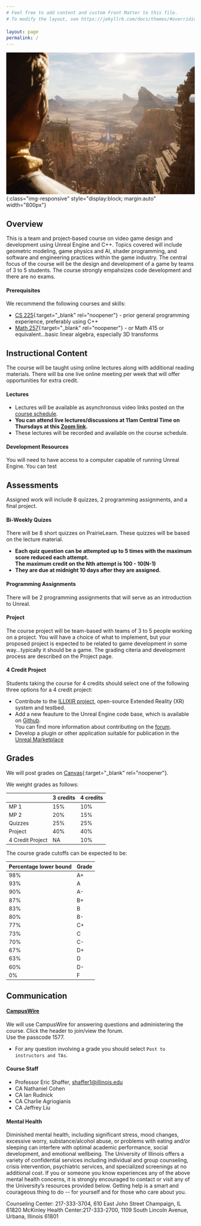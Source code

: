 ```yaml
---
# Feel free to add content and custom Front Matter to this file.
# To modify the layout, see https://jekyllrb.com/docs/themes/#overriding-theme-defaults

layout: page
permalink: /
---
```


![Mandolorian](/img/Unreal_Engine_5_18.jpg){:class="img-responsive" style="display:block; margin:auto" width="800px"}

## Overview ##

This is a team and project-based course on video game design and development using Unreal Engine and C++. Topics covered will include geometric modeling, game physics and AI, shader programming, and software and engineering practices within the game industry. The central  focus of the course will be the design and development of a game by teams of 3 to 5 students. The course strongly empahsizes code development and there are no exams.

#### Prerequisites ####
We recommend the following courses and skills:

- [CS 225](https://courses.engr.illinois.edu/cs225/){:target="_blank" rel="noopener"} - prior general programming experience, preferably using C++
- [Math 257](https://courses.illinois.edu/schedule/terms/MATH/257){:target="_blank" rel="noopener"} - or Math 415 or equivalent...basic linear algebra, especially 3D transforms

## Instructional Content ##

The course will be taught using online lectures along with additional reading materials. There will ba one live online meeting per week that will offer opportunities for extra credit. 

#### Lectures ####

+ Lectures will be available as asynchronous video links posted on the [course schedule](https://illinois-cs498gd.github.io/schedule).
+ **You can attend live lectures/discussions at 11am Central Time on Thursdays at this [Zoom link](https://illinois.zoom.us/j/85721476191?pwd=d2dmZURrcGFvdzh0OEhiOWhMZ2phdz09).**
+ These lectures will be recorded and available on the course schedule.

#### Development Resources ####

You will need to have access to a computer capable of running Unreal Engine. You can test  

## Assessments ##

Assigned work will include 8 quizzes, 2 programming assignments, and a final project.

#### Bi-Weekly Quizes ####
There will be 8 short quizzes on PrairieLearn. These quizzes will be based on the lecture material.
+ **Each quiz question can be attempted up to 5 times with the maximum score reduced each attempt.  
The maximum credit on the Nth attempt is 100 - 10(N-1)**
+ **They are due at midnight 10 days after they are assigned.**

#### Programming Assignments ####
There will be 2 programming assignments that will serve as an introduction to Unreal.

#### Project ####
The course project will be team-based with teams of 3 to 5 people working on a project. You will have a choice of what to implement, but your proposed project is expected to be related to game development in some way...typically it should be a game. The grading citeria and development process are described on the Project page.

#### 4 Credit Project ####

Students taking the course for 4 credits should select one of the following three options for a 4 credit project:

+ Contribute to the [ILLIXIR project](https://illixr.github.io/), open-source Extended Reality (XR) system and testbed.  
+ Add a new feauture to the Unreal Engine code base, which is available on [Github](https://www.unrealengine.com/en-US/ue4-on-github).  
You can find more information about contributing on the [forum](https://forums.unrealengine.com/c/development-discussion/engine-source-github/33). 
+ Develop a plugin or other application suitable for publication in the [Unreal Marketplace](https://www.unrealengine.com/marketplace/en-US/store)

## Grades ##
We will post grades on [Canvas](https://canvas.illinois.edu/){:target="_blank" rel="noopener"}.

We weight grades as follows:

| | 3 credits | 4 credits |  
| ----- | ------ | ----- |  
| MP 1 | 15% | 10% | 
| MP 2 | 20% | 15% |   
| Quizzes| 25%  | 25%  |
| Project | 40% | 40% |
| 4 Credit Project | NA | 10% |

The course grade cutoffs can be expected to be:

|Percentage lower bound | Grade |  
| ----- | ------ | 
| 98%| A+ |
| 93% | A |  
| 90% | A- |  
| 87% | B+ |  
| 83% | B |  
| 80% | B- |  
| 77% | C+ |  
| 73% | C |  
| 70% | C- | 
| 67% | D+ |  
| 63% | D |  
| 60% | D- |  
| 0%  | F  |



## Communication ##

#### [CampusWire](https://campuswire.com/p/G18C1B62F) ####
We will use CampusWire for answering questions and administering the course.
Click the header to join/view the forum.<br/> 
Use the passcode 1577.

+ For any question involving a grade you should select `Post to instructors and TAs`.

#### Course Staff ####

* Professor Eric Shaffer, shaffer1@illinois.edu
* CA Nathaniel Cohen
* CA Ian Rudnick
* CA Charlie Agriogianis
* CA Jeffrey Liu

#### Mental Health ####
Diminished mental health, including significant stress, mood changes, excessive worry, substance/alcohol abuse, or problems with eating and/or sleeping can interfere with optimal academic performance, social development, and emotional wellbeing. The University of Illinois offers a variety of confidential services including individual and group counseling, crisis intervention, psychiatric services, and specialized screenings at no additional cost. If you or someone you know experiences any of the above mental health concerns, it is strongly encouraged to contact or visit any of the University’s resources provided below. Getting help is a smart and courageous thing to do -- for yourself and for those who care about you.

Counseling Center: 217-333-3704, 610 East John Street Champaign, IL 61820
McKinley Health Center:217-333-2700, 1109 South Lincoln Avenue, Urbana, Illinois 61801



